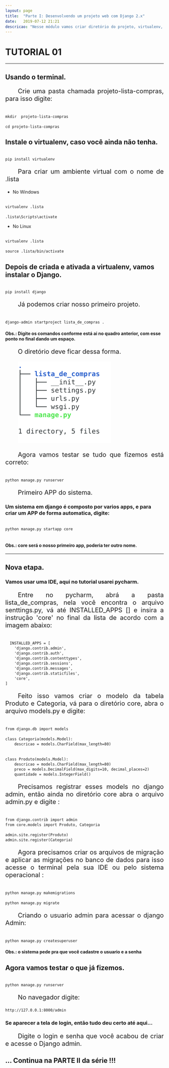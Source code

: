 ```yaml
---
layout: page
title:  "Parte I: Desenvolvendo um projeto web com Django 2.x"
date:   2019-07-12 21:21
descricao: "Nesse módulo vamos criar diretório do projeto, virtualenv, o projeto, primeira APP, modelo das tabelas, fazer migrações necessárias e criar o usuário admin."
---
```


<style>
p {text-indent: 40px; text-align: justify;font-size:20px;}
</style>


# TUTORIAL 01
***
## Usando o terminal.

Crie uma pasta chamada projeto-lista-compras, para isso digite:

```

mkdir  projeto-lista-compras

cd projeto-lista-compras

```

## Instale o virtualenv, caso você ainda não tenha.

```

pip install virtualenv

```

Para criar um ambiente virtual com o nome de .lista


- No Windows

```

virtualenv .lista

.lista\Scripts\activate

```

- No Linux

```

virtualenv .lista

source .lista/bin/activate

```


## Depois de criada e ativada a virtualenv, vamos instalar o Django.

```

pip install django

```

Já podemos criar nosso primeiro projeto.

```

django-admin startproject lista_de_compras . 

```
#### Obs.: Digite os comandos conforme está ai no quadro anterior, com esse ponto no final dando um espaço.

O diretório deve ficar dessa forma.

![imagem do diretorio com o projeto iniciado](/assets/img/tree_1.png)


Agora vamos testar se tudo que fizemos está correto:

```

python manage.py runserver

```
Primeiro APP do sistema.

### Um sistema em django é composto por varios apps, e para criar um APP de forma automatica, digite:

```

python manage.py startapp core 
  
```

#### Obs.: core será o nosso primeiro app, poderia ter outro nome.

***

## Nova etapa.
### Vamos usar uma IDE, aqui no tutorial usarei pycharm.

Entre no pycharm, abrá a pasta lista_de_compras, nela você encontra o arquivo senttings.py, vá até INSTALLED_APPS [] e insira a instrução 'core' no final da lista de acordo com a imagem abaixo:

```

  INSTALLED_APPS = [
    'django.contrib.admin',
    'django.contrib.auth',
    'django.contrib.contenttypes',
    'django.contrib.sessions',
    'django.contrib.messages',
    'django.contrib.staticfiles',
    'core',
]

```

Feito isso vamos criar o modelo da tabela Produto e Categoria,
vá para o diretório core, abra o arquivo models.py e digite:

```

from django.db import models

class Categoria(models.Model):
    descricao = models.CharField(max_length=80)


class Produto(models.Model):
    descricao = models.CharField(max_length=80)
    preco = models.DecimalField(max_digits=10, decimal_places=2)
    quantidade = models.IntegerField()

```


Precisamos registrar esses models no django admin, então ainda no
diretório core abra o arquivo admin.py e digite :

```

from django.contrib import admin
from core.models import Produto, Categoria

admin.site.register(Produto)
admin.site.register(Categoria)

```

Agora precisamos criar os arquivos de migração e aplicar as migrações
no banco de dados para isso acesse o terminal pela sua IDE ou pelo sistema operacional :

```

python manage.py makemigrations

python manage.py migrate

```

Criando o usuario admin para acessar o django Admin:

```

python manage.py createsuperuser

```
#### Obs.: o sistema pede pra que você cadastre o usuario e a senha

## Agora vamos testar o que já fizemos.

```

python manage.py runserver

```

No navegador digite:

```
http://127.0.0.1:8000/admin
```

### Se aparecer a tela de login, então tudo deu certo até aqui...

Digite o login e senha que você acabou de criar e acesse o Django admin.

## ... Continua na PARTE II da série !!!
<br>
<br>
<br>